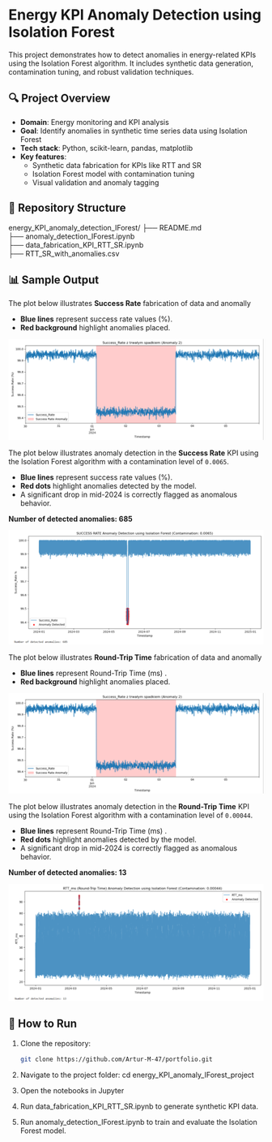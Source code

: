 # Energy KPI Anomaly Detection using Isolation Forest

This project demonstrates how to detect anomalies in energy-related KPIs using the Isolation Forest algorithm. It includes synthetic data generation, contamination tuning, and robust validation techniques.

## 🔍 Project Overview

- **Domain**: Energy monitoring and KPI analysis
- **Goal**: Identify anomalies in synthetic time series data using Isolation Forest
- **Tech stack**: Python, scikit-learn, pandas, matplotlib
- **Key features**:
  - Synthetic data fabrication for KPIs like RTT and SR
  - Isolation Forest model with contamination tuning
  - Visual validation and anomaly tagging

## 📁 Repository Structure

energy_KPI_anomaly_detection_IForest/ 
├── README.md  
├── anomaly_detection_IForest.ipynb  
├── data_fabrication_KPI_RTT_SR.ipynb  
├── RTT_SR_with_anomalies.csv

## 📊 Sample Output

The plot below illustrates **Success Rate** fabrication of data and anomally

- **Blue lines** represent success rate values (%).  
- **Red background** highlight anomalies placed.  

![Success Rate fabrication of data and anomally](images/Succes_Rate_fabricated_data.png)

The plot below illustrates anomaly detection in the **Success Rate** KPI using the Isolation Forest algorithm with a contamination level of `0.0065`.

- **Blue lines** represent success rate values (%).
- **Red dots** highlight anomalies detected by the model.
- A significant drop in mid-2024 is correctly flagged as anomalous behavior.

**Number of detected anomalies: 685**

![Success Rate Anomaly Detection](images/success_rate_anomaly_plot.png)

The plot below illustrates **Round-Trip Time** fabrication of data and anomally

- **Blue lines** represent Round-Trip Time  (ms) . 
- **Red background** highlight anomalies placed.  

![Success Rate fabrication of data and anomally](images/Succes_Rate_fabricated_data.png)

The plot below illustrates anomaly detection in the **Round-Trip Time** KPI using the Isolation Forest algorithm with a contamination level of `0.00044`.

- **Blue lines** represent Round-Trip Time  (ms) .
- **Red dots** highlight anomalies detected by the model.
- A significant drop in mid-2024 is correctly flagged as anomalous behavior.

**Number of detected anomalies: 13**

![Round-Trip Time Anomaly Detection](images/Round-TripTime_anomaly_plot.png)
## 🚀 How to Run

1. Clone the repository:
   ```bash
   git clone https://github.com/Artur-M-47/portfolio.git
   
 2. Navigate to the project folder:
 cd energy_KPI_anomaly_IForest_project
 
 3. Open the notebooks in Jupyter
 
 4. Run data_fabrication_KPI_RTT_SR.ipynb to generate synthetic KPI data.
 
 5. Run anomaly_detection_IForest.ipynb to train and evaluate the Isolation Forest model.
 

